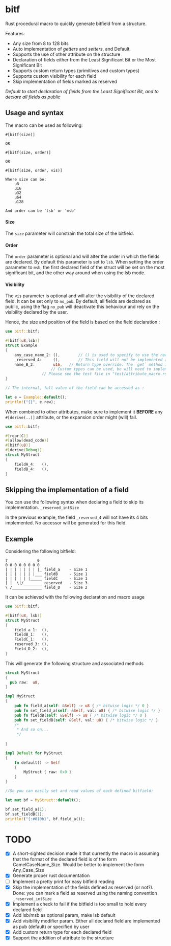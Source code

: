 # bitf
Rust procedural macro to quickly generate bitfield from a structure.

Features:
- Any size from 8 to 128 bits
- Auto implementation of _getters_ and _setters_, and Default.
- Supports the use of other attribute on the structure
- Declaration of fields either from the Least Significant Bit or the Most Significant Bit
- Supports custom return types (primitives and custom types)
- Supports custom visibility for each field
- Skip implementation of fields marked as reserved


_Default to start declaration of fields from the Least Significant Bit, and to declare all fields as public_


## Usage and syntax
The macro can be used as following:
```text
#[bitf(size)]

OR

#[bitf(size, order)]

OR

#[bitf(size, order, vis)]

Where size can be:
    u8
    u16
    u32
    u64
    u128

And order can be 'lsb' or 'msb'
```
#### Size
The `size` parameter will constrain the total size of the bitfield.

#### Order
The `order` parameter is optional and will alter the order in which the fields are declared.
By default this parameter is set to `lsb`.
When setting the order parameter to `msb`, the first declared field of the struct will be set on the most significant bit, and the other way around when using the lsb mode.

#### Visibility
The `vis` parameter is optional and will alter the visibility of the declared field. It can be set only to `no_pub`.
By default, all fields are declared as public, using the flag `no_pub` will deactivate this behaviour and rely on the visibility declared by the user.


Hence, the size and position of the field is based on the field declaration :
```rust
use bitf::bitf;

#[bitf(u8,lsb)]
struct Example
{
    any_case_name_2: (),        // () is used to specify to use the raw type defined in the attribute (here is u8)
    _reserved_4:     (),        // This field will not be implemented as the name is _reserved
    name_B_2:        u16,	// Return type override. The `get` method implemented will return a u16
    				// Custom types can be used, be will need to implement the From trait
				// Please see the test file in "test/attribute_macro.rs" for an example
}

// The internal, full value of the field can be accessed as :

let e = Example::default();
println!("{}", e.raw);

```

When combined to other attributes, make sure to implement it **BEFORE** any `#[derive(..)]` attribute, or the expansion order might (will) fail. 

```rust
use bitf::bitf;

#[repr(C)]
#[allow(dead_code)]
#[bitf(u8)]
#[derive(Debug)]
struct MyStruct
{
    fieldA_4:	(),
    fieldB_4:	(),
}
```

## Skipping the implementation of a field
You can use the following syntax when declaring a field to skip its implementation.
`_reserved_intSize`

In the previous example, the field `_reserved_4` will not have its 4 bits implemented.
No accessor will be generated for this field.


## Example

Considering the following bitfield:

```text
7             0
0 0 0 0 0 0 0 0
| | | | | | | |_ field_a    - Size 1
| | | | | | |___ fieldB     - Size 1
| | | | | |_____ fieldC     - Size 1
| |  \|/________ reserved   - Size 3
\ /_____________ field_D    - Size 2

```     
It can be achieved with the following declaration and macro usage

```rust
use bitf::bitf;

#[bitf(u8, lsb)]
struct MyStruct
{
    field_a_1:  (),
    fieldB_1:   (),
    FieldC_1:   (),
    reserved_3: (),
    Field_D_2:  (),
}
```

This will generate the following structure and associated methods

```rust
struct MyStruct
{
  pub raw:  u8,
}

impl MyStruct
{
    pub fn field_a(self: &Self) -> u8 { /* bitwise logic */ 0 }
    pub fn set_field_a(self: &Self, val: u8) { /* bitwise logic */ }
    pub fn fieldB(self: &Self) -> u8 { /* bitwise logic */ 0 }
    pub fn set_fieldB(self: &Self, val: u8) { /* bitwise logic */ }
    /*
     * And so on...
     */
    
}

impl Default for MyStruct 
{ 
    fn default() -> Self
    {
        MyStruct { raw: 0x0 }
    } 
}

//So you can easily set and read values of each defined bitfield:

let mut bf = MyStruct::default();

bf.set_field_a(1);
bf.set_fieldB(1);
println!("{:#010b}", bf.field_a());

```

# TODO
- [x] A short-sighted decision made it that currently the macro is assuming that the format of the declared field is of the form CamelCaseName_Size. Would be better to implement the form Any_Case_Size
- [x] Generate proper rust documentation
- [ ] Implement a pretty print for easy bitfield reading
- [X] Skip the implementation of the fields defined as reserved (or not?). Done: you can mark a field as reserved using the naming convention `_reserved_intSize`
- [x] Implement a check to fail if the bitfield is too small to hold every declared field
- [x] Add lsb/msb as optional param, make lsb default
- [x] Add visibility modifier param. Either all declared field are implemented as pub (default) or specified by user
- [x] Add custom return type for each declared field
- [x] Support the addition of attribute to the structure
